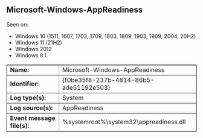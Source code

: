 ## Microsoft-Windows-AppReadiness

Seen on:
* Windows 10 (1511, 1607, 1703, 1709, 1803, 1809, 1903, 1909, 2004, 20H2)
* Windows 11 (21H2)
* Windows 2012
* Windows 8.1

<table border="1" class="docutils">
  <tbody>
    <tr>
      <td><b>Name:</b></td>
      <td>Microsoft-Windows-AppReadiness</td>
    </tr>
    <tr>
      <td><b>Identifier:</b></td>
      <td>{f0be35f8-237b-4814-86b5-ade51192e503}</td>
    </tr>
    <tr>
      <td><b>Log type(s):</b></td>
      <td>System</td>
    </tr>
    <tr>
      <td><b>Log source(s):</b></td>
      <td>AppReadiness</td>
    </tr>
    <tr>
      <td><b>Event message file(s):</b></td>
      <td>%systemroot%\system32\appreadiness.dll</td>
    </tr>
  </tbody>
</table>

&nbsp;

